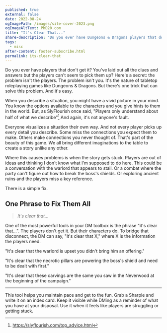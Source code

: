 ```yaml
---
published: true
external: false
date: 2022-08-24
ogImagePath: /images/site-cover-2023.png
ogImageAltText: PhD20.com
title: "It's Clear That..."
share-description: "Do you ever have Dungeons & Dragons players that don't get it? You've laid out all the clues and answers but the players can't seem to pick them up? Luckily, there's an easy fix."
tags:
  - misc
after-content: footer-subscribe.html
permalink: its-clear-that
---
```


Do you ever have players that don't get it? You've laid out all the clues and answers but the players can't seem to pick them up? Here's a secret: the problem isn't the players. The problem isn't you. It's the nature of tabletop roleplaying games like Dungeons & Dragons. But there's one trick that can solve this problem. And it's easy.

When you describe a situation, you might have a vivid picture in your mind. You know the options available to the characters and you give hints to them in the world. But, as SlyFlourish once said, "Players only understand about half of what we describe"[^1] And again, it's not anyone's fault.

Everyone visualizes a situation their own way. And not every player picks up every detail you describe. Some miss the connections you expect them to make. Others make connections you never thought of. That's part of the beauty of this game. We all bring different imaginations to the table to create a story unlike any other.

Where this causes problems is when the story gets stuck. Players are out of ideas and thinking I don't know what I'm supposed to do here. This could be a conversation with the warlord that appears to stall. Or a combat where the party can't figure out how to break the boss's shields. Or exploring ancient ruins and the players miss a key reference.

There is a simple fix.

## One Phrase to Fix Them All

> *It's clear that...*

One of the most powerful tools in your DM toolbox is the phrase "it's clear that...". The players don't get it. But their characters do. To bridge that disconnect, the DM can say, "it's clear that X," where X is the information the players need.

"It's clear that the warlord is upset you didn't bring him an offering." 

"It's clear that the necrotic pillars are powering the boss's shield and need to be dealt with first."

"It's clear that these carvings are the same you saw in the Neverwood at the beginning of the campaign."

---

This tool helps you maintain pace and get to the fun. Grab a Sharpie and write it on an index card. Keep it visible while DMing as a reminder of what you have at your disposal. Use it when it feels like players are struggling or getting stuck. 

[^1]: https://slyflourish.com/top_advice.html